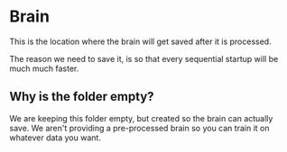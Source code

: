 # Brain
This is the location where the brain will get saved after it is processed.

The reason we need to save it, is so that every sequential startup will be much much faster.


## Why is the folder empty?
We are keeping this folder empty, but created so the brain can actually save.
We aren't providing a pre-processed brain so you can train it on whatever data you want.